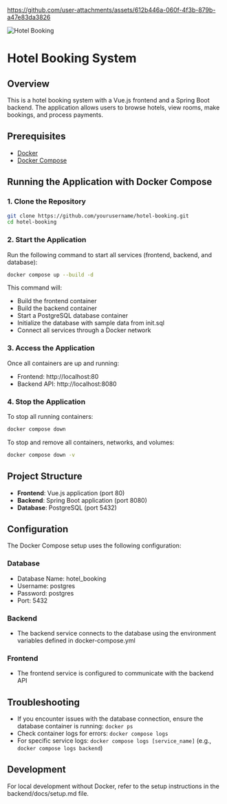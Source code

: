 


https://github.com/user-attachments/assets/612b446a-060f-4f3b-879b-a47e83da3826


![Hotel Booking](https://qloapps.com/wp-content/uploads/2023/11/QLO-BLOG-IMAGE2.png)

# Hotel Booking System

## Overview
This is a hotel booking system with a Vue.js frontend and a Spring Boot backend. The application allows users to browse hotels, view rooms, make bookings, and process payments.

## Prerequisites
- [Docker](https://docs.docker.com/get-docker/)
- [Docker Compose](https://docs.docker.com/compose/install/)

## Running the Application with Docker Compose

### 1. Clone the Repository
```bash
git clone https://github.com/yourusername/hotel-booking.git
cd hotel-booking
```

### 2. Start the Application
Run the following command to start all services (frontend, backend, and database):
```bash
docker compose up --build -d
```

This command will:
- Build the frontend container
- Build the backend container
- Start a PostgreSQL database container
- Initialize the database with sample data from init.sql
- Connect all services through a Docker network

### 3. Access the Application
Once all containers are up and running:
- Frontend: http://localhost:80
- Backend API: http://localhost:8080

### 4. Stop the Application
To stop all running containers:
```bash
docker compose down
```

To stop and remove all containers, networks, and volumes:
```bash
docker compose down -v
```

## Project Structure
- **Frontend**: Vue.js application (port 80)
- **Backend**: Spring Boot application (port 8080)
- **Database**: PostgreSQL (port 5432)

## Configuration
The Docker Compose setup uses the following configuration:

### Database
- Database Name: hotel_booking
- Username: postgres
- Password: postgres
- Port: 5432

### Backend
- The backend service connects to the database using the environment variables defined in docker-compose.yml

### Frontend
- The frontend service is configured to communicate with the backend API

## Troubleshooting
- If you encounter issues with the database connection, ensure the database container is running: `docker ps`
- Check container logs for errors: `docker compose logs`
- For specific service logs: `docker compose logs [service_name]` (e.g., `docker compose logs backend`)

## Development
For local development without Docker, refer to the setup instructions in the backend/docs/setup.md file.
